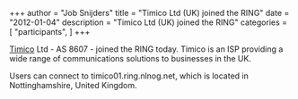 +++
author = "Job Snijders"
title = "Timico Ltd (UK) joined the RING"
date = "2012-01-04"
description = "Timico Ltd (UK) joined the RING"
categories = [
    "participants",
]
+++

<a href="http://www.timico.co.uk/">Timico</a> Ltd - AS 8607 - joined the RING today. Timico is an ISP providing a wide range of communications solutions to businesses in the UK.

Users can connect to timico01.ring.nlnog.net, which is located in Nottinghamshire, United Kingdom.

